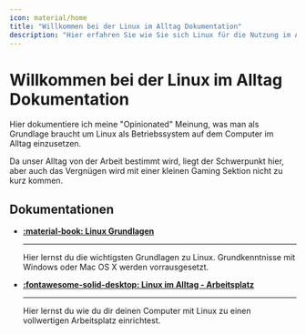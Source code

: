 ```yaml
---
icon: material/home
title: "Willkommen bei der Linux im Alltag Dokumentation"
description: "Hier erfahren Sie wie Sie sich Linux für die Nutzung im Alltag einrichten"
---
```


# Willkommen bei der Linux im Alltag Dokumentation

Hier dokumentiere ich meine "Opinionated" Meinung, was man als Grundlage braucht um Linux als Betriebssystem auf dem Computer im Alltag einzusetzen.

Da unser Alltag von der Arbeit bestimmt wird, liegt der Schwerpunkt hier, aber auch das Vergnügen wird mit einer kleinen Gaming Sektion nicht zu kurz kommen.

## Dokumentationen

<div class="grid cards" markdown>

- [__:material-book: Linux Grundlagen__](linux/grundlagen/index.md)

    ---

    Hier lernst du die wichtigsten Grundlagen zu Linux.  Grundkenntnisse mit Windows oder Mac OS X werden vorrausgesetzt.

- [__:fontawesome-solid-desktop: Linux im Alltag - Arbeitsplatz__](lia-arbeitsplatz/index.md)

    ---

    Hier lernst du wie du dir deinen Computer mit Linux zu einen vollwertigen Arbeitsplatz einrichtest.

</div>
